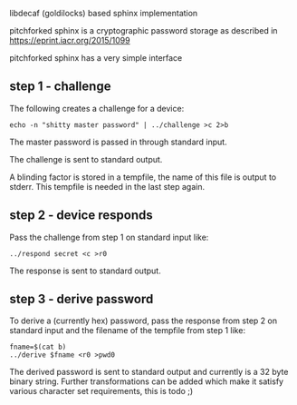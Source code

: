 libdecaf (goldilocks) based sphinx implementation

pitchforked sphinx is a cryptographic password storage as described in
https://eprint.iacr.org/2015/1099

pitchforked sphinx has a very simple interface

## step 1 - challenge
The following creates a challenge for a device:
```
echo -n "shitty master password" | ../challenge >c 2>b
```
The master password is passed in through standard input.

The challenge is sent to standard output.

A blinding factor is stored in a tempfile, the name of this file is output to
stderr. This tempfile is needed in the last step again.

## step 2 - device responds
Pass the challenge from step 1 on standard input like:
```
../respond secret <c >r0
```
The response is sent to standard output.

## step 3 - derive password
To derive a (currently hex) password, pass the response from step 2 on standard
input and the filename of the tempfile from step 1 like:
```
fname=$(cat b)
../derive $fname <r0 >pwd0
```
The derived password is sent to standard output and currently is a 32 byte
binary string. Further transformations can be added which make it satisfy
various character set requirements, this is todo ;)
